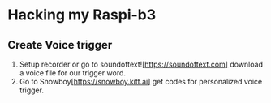 # Hacking my Raspi-b3  
## Create Voice trigger  
1. Setup recorder or go to soundoftext![https://soundoftext.com] download a voice file for our trigger word.  
2. Go to Snowboy[https://snowboy.kitt.ai] get codes for personalized voice trigger.  
